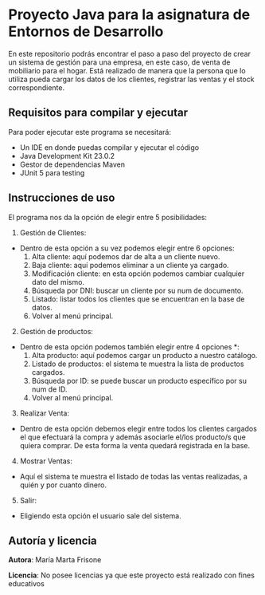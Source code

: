 # Proyecto Java para la asignatura de Entornos de Desarrollo

En este repositorio podrás encontrar el paso a paso del proyecto de crear un sistema de gestión para una
empresa, en este caso, de venta de mobiliario para el hogar. Está realizado de manera que la persona que
lo utiliza pueda cargar los datos de los clientes, registrar las ventas y el stock correspondiente.

## Requisitos para compilar y ejecutar

Para poder ejecutar este programa se necesitará:

- Un IDE en donde puedas compilar y ejecutar el código
- Java Development Kit 23.0.2
- Gestor de dependencias Maven
- JUnit 5 para testing

## Instrucciones de uso

El programa nos da la opción de elegir entre 5 posibilidades:
1. Gestión de Clientes:
* Dentro de esta opción a su vez podemos elegir entre 6 opciones:
   1. Alta cliente: aquí podemos dar de alta a un cliente nuevo.
   2. Baja cliente: aquí podemos eliminar a un cliente ya cargado.
   3. Modificación cliente: en esta opción podemos cambiar cualquier dato del mismo.
   4. Búsqueda por DNI: buscar un cliente por su num de documento.
   5. Listado: listar todos los clientes que se encuentran en la base de datos.
   6. Volver al menú principal.

2. Gestión de productos:
* Dentro de esta opción podemos también elegir entre 4 opciones *:
    1. Alta producto: aquí podemos cargar un producto a nuestro catálogo.
    2. Listado de productos: el sistema te muestra la lista de productos cargados.
    3. Búsqueda por ID: se puede buscar un producto específico por su num de ID.
    4. Volver al menú principal.

3. Realizar Venta:
* Dentro de esta opción debemos elegir entre todos los clientes cargados el que efectuará
la compra y además asociarle el/los producto/s que quiera comprar. De esta forma la venta
quedará registrada en la base.

4. Mostrar Ventas:
* Aquí el sistema te muestra el listado de todas las ventas realizadas, a quién y por cuanto
dinero.

5. Salir:
* Eligiendo esta opción el usuario sale del sistema.

## Autoría y licencia

**Autora**: María Marta Frisone

**Licencia**: No posee licencias ya que este proyecto está realizado con fines educativos